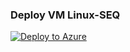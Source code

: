 ### Deploy VM Linux-SEQ

[![Deploy to Azure](https://aka.ms/deploytoazurebutton)](https%3A%2F%2Fraw.githubusercontent.com%2FOctarinaCompany%2FTestDeploy%2Fmain%2Ftemplate.json)
